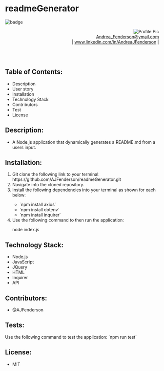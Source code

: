 # readmeGenerator
<img src= "https://img.shields.io/badge/License-MIT-green" alt ="badge">
 
<p align="right">
  <img src= "https://avatars0.githubusercontent.com/u/60406213?s=250&u=eea7e033fa5aad8d575d12e807de91ac912e7204&v=4" alt ="Profile Pic" >
  <br>
  <a href="##">Andrea_Fenderson@ymail.com</a><br> |
  <a href="##"> www.linkedin.com/in/AndreaJFenderson</a> |
</p>
    

<br>
<br>

<h2> Table of Contents: </h2>
    <ul>
    <li> Description </li>
    <li> User story </li>
    <li>Installation </li>
    <li>Technology Stack </li>
    <li> Contributors </li>
    <li> Test </li>
    <li>License</li>
    </ul>


<h2> Description: </h2>
    <ul>
    <li> A Node.js application that dynamically generates a README.md from a users input.    </li>
    </ul>

<h2> Installation: </h2>
<ol>
<li> Git clone the following link to your terminal: https://github.com/AJFenderson/readmeGenerator.git </li>

<li> Navigate into the cloned repository.</li>

<li>Install the following dependencies into your terminal as shown for each below:</li>
    <ul>
    <li>`npm install axios` </li>
    <li>`npm install dotenv` </li>
    <li>`npm install inquirer` </li>
    </ul>
<li> Use the following command to then run the application:

node index.js </li>
</ol>

<h2> Technology Stack: </h2>
    <ul>
    <li> Node.js </li> 
    <li> JavaScript </li> 
    <li> JQuery </li> 
    <li> HTML </li> 
    <li> Inquirer </li>
    <li> API </li>
    </ul>

<h2> Contributors: </h2>
    <ul>
    <li> @AJFenderson </li>
    </ul>



<h2> Tests: </h2>
<p>Use the following command to test the application:
 `npm run test`
</p>

<h2> License: </h2>
    <ul>
    <li> MIT </li>
    </ul>

    
 